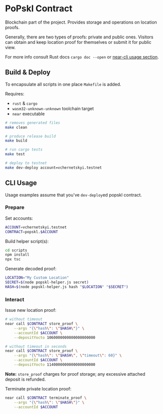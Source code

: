 # PoPskl Contract

Blockchain part of the project.
Provides storage and operations on location proofs.

Generally, there are two types of proofs: private and public ones. 
Visitors can obtain and keep location proof for themselves or submit it for public view.

For more info consult Rust docs `cargo doc --open` or [near-cli usage section](#usage).

## Build & Deploy

To encapsulate all scripts in one place `Makefile` is added.

Requires:
* `rust` & `cargo`
* `wasm32-unknown-unknown` toolchain target
* `near` executable

```bash
# removes generated files
make clean

# produce release build
make build

# run cargo tests
make test

# deploy to testnet
make dev-deploy account=vchernetskyi.testnet
```

## CLI Usage

Usage examples assume that you've `dev-deploy`ed popskl contract.

### Prepare

Set accounts:
```bash
ACCOUNT=vchernetskyi.testnet
CONTRACT=popskl.$ACCOUNT
```

Build helper script(s):
```bash
cd scripts
npm install
npx tsc
```

Generate decoded proof:
```bash
LOCATION="My Custom Location"
SECRET=$(node popskl-helper.js secret)
HASH=$(node popskl-helper.js hash "$LOCATION" "$SECRET")
```

### Interact

Issue new location proof:
```bash
# without timeout
near call $CONTRACT store_proof \
    --args "{\"hash\": \"$HASH\"}" \
    --accountId $ACCOUNT \
    --depositYocto 1060000000000000000000

# without timeout in seconds
near call $CONTRACT store_proof \
    --args "{\"hash\": \"$HASH\", \"timeout\": 60}" \
    --accountId $ACCOUNT \
    --depositYocto 1140000000000000000000
```
**Note:** `store_proof` charges for proof storage; any excessive attached deposit is refunded.

Terminate private location proof:
```bash
near call $CONTRACT terminate_proof \
    --args "{\"hash\": \"$HASH\"}" \
    --accountId $ACCOUNT
```
